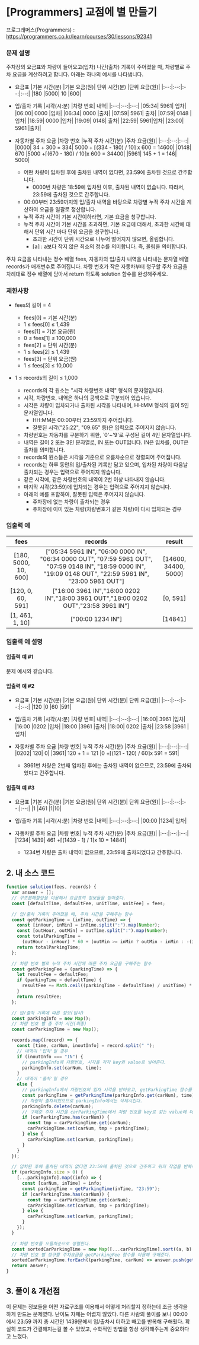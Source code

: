 # [Programmers] 교점에 별 만들기

프로그래머스(Programmers) : https://programmers.co.kr/learn/courses/30/lessons/92341

### 문제 설명

주차장의 요금표와 차량이 들어오고(입차) 나간(출차) 기록이 주어졌을 때, 차량별로 주차 요금을 계산하려고 합니다. 아래는 하나의 예시를 나타냅니다.

- 요금표
  |기본 시간(분) |기본 요금(원)| 단위 시간(분) |단위 요금(원)|
  |:--:|:--:|:--:|:--:|
  |180 |5000| 10 |600|

- 입/출차 기록
  |시각(시:분) |차량 번호| 내역|
  |:--:|:--:|:--:|
  |05:34| 5961| 입차|
  |06:00| 0000 |입차|
  |06:34| 0000 |출차|
  |07:59| 5961| 출차|
  |07:59| 0148 |입차|
  |18:59| 0000 |입차|
  |19:09| 0148| 출차|
  |22:59| 5961|입차|
  |23:00| 5961 |출차|

- 자동차별 주차 요금
  |차량 번호 |누적 주차 시간(분) |주차 요금(원)|
  |:--:|:--:|:--:|
  |0000| 34 + 300 = 334| 5000 + ⌈(334 - 180) / 10⌉ x 600 = 14600|
  |0148| 670 |5000 +⌈(670 - 180) / 10⌉x 600 = 34400|
  |5961| 145 + 1 = 146| 5000|

  - 어떤 차량이 입차된 후에 출차된 내역이 없다면, 23:59에 출차된 것으로 간주합니다.
    - 0000번 차량은 18:59에 입차된 이후, 출차된 내역이 없습니다. 따라서, 23:59에 출차된 것으로 간주합니다.
  - 00:00부터 23:59까지의 입/출차 내역을 바탕으로 차량별 누적 주차 시간을 계산하여 요금을 일괄로 정산합니다.
  - 누적 주차 시간이 기본 시간이하라면, 기본 요금을 청구합니다.
  - 누적 주차 시간이 기본 시간을 초과하면, 기본 요금에 더해서, 초과한 시간에 대해서 단위 시간 마다 단위 요금을 청구합니다.
    - 초과한 시간이 단위 시간으로 나누어 떨어지지 않으면, 올림합니다.
    - ⌈a⌉ : a보다 작지 않은 최소의 정수를 의미합니다. 즉, 올림을 의미합니다.

주차 요금을 나타내는 정수 배열 fees, 자동차의 입/출차 내역을 나타내는 문자열 배열 records가 매개변수로 주어집니다. 차량 번호가 작은 자동차부터 청구할 주차 요금을 차례대로 정수 배열에 담아서 return 하도록 solution 함수를 완성해주세요.

### 제한사항

- fees의 길이 = 4

  - fees[0] = 기본 시간(분)
  - 1 ≤ fees[0] ≤ 1,439
  - fees[1] = 기본 요금(원)
  - 0 ≤ fees[1] ≤ 100,000
  - fees[2] = 단위 시간(분)
  - 1 ≤ fees[2] ≤ 1,439
  - fees[3] = 단위 요금(원)
  - 1 ≤ fees[3] ≤ 10,000

- 1 ≤ records의 길이 ≤ 1,000

  - records의 각 원소는 "시각 차량번호 내역" 형식의 문자열입니다.
  - 시각, 차량번호, 내역은 하나의 공백으로 구분되어 있습니다.
  - 시각은 차량이 입차되거나 출차된 시각을 나타내며, HH:MM 형식의 길이 5인 문자열입니다.
    - HH:MM은 00:00부터 23:59까지 주어집니다.
    - 잘못된 시각("25:22", "09:65" 등)은 입력으로 주어지지 않습니다.
  - 차량번호는 자동차를 구분하기 위한, `0'~'9'로 구성된 길이 4인 문자열입니다.
  - 내역은 길이 2 또는 3인 문자열로, IN 또는 OUT입니다. IN은 입차를, OUT은 출차를 의미합니다.
  - records의 원소들은 시각을 기준으로 오름차순으로 정렬되어 주어집니다.
  - records는 하루 동안의 입/출차된 기록만 담고 있으며, 입차된 차량이 다음날 출차되는 경우는 입력으로 주어지지 않습니다.
  - 같은 시각에, 같은 차량번호의 내역이 2번 이상 나타내지 않습니다.
  - 마지막 시각(23:59)에 입차되는 경우는 입력으로 주어지지 않습니다.
  - 아래의 예를 포함하여, 잘못된 입력은 주어지지 않습니다.
    - 주차장에 없는 차량이 출차되는 경우
    - 주차장에 이미 있는 차량(차량번호가 같은 차량)이 다시 입차되는 경우

### 입출력 예

|         fees         |                                                                            records                                                                            |        result        |
| :------------------: | :-----------------------------------------------------------------------------------------------------------------------------------------------------------: | :------------------: |
| [180, 5000, 10, 600] | ["05:34 5961 IN", "06:00 0000 IN", "06:34 0000 OUT", "07:59 5961 OUT", "07:59 0148 IN", "18:59 0000 IN", "19:09 0148 OUT", "22:59 5961 IN", "23:00 5961 OUT"] | [14600, 34400, 5000] |
|  [120, 0, 60, 591]   |                                      ["16:00 3961 IN","16:00 0202 IN","18:00 3961 OUT","18:00 0202 OUT","23:58 3961 IN"]                                      |       [0, 591]       |
|   [1, 461, 1, 10]    |                                                                       ["00:00 1234 IN"]                                                                       |       [14841]        |

### 입출력 예 설명

#### 입출력 예 #1

문제 예시와 같습니다.

#### 입출력 예 #2

- 요금표
  |기본 시간(분) |기본 요금(원)| 단위 시간(분)| 단위 요금(원)|
  |:--:|:--:|:--:|:--:|
  |120 |0 |60 |591|

- 입/출차 기록
  |시각(시:분) |차량 번호| 내역|
  |:--:|:--:|:--:|
  |16:00| 3961 |입차|
  |16:00 |0202 |입차|
  |18:00 |3961 |출차|
  |18:00| 0202 |출차|
  |23:58 |3961 |입차|

- 자동차별 주차 요금
  |차량 번호| 누적 주차 시간(분) |주차 요금(원)|
  |:--:|:--:|:--:|
  |0202| 120| 0|
  |3961| 120 + 1 = 121 |0 +⌈(121 - 120) / 60⌉x 591 = 591|

  - 3961번 차량은 2번째 입차된 후에는 출차된 내역이 없으므로, 23:59에 출차되었다고 간주합니다.

#### 입출력 예 #3

- 요금표
  |기본 시간(분) |기본 요금(원)| 단위 시간(분)| 단위 요금(원)|
  |:--:|:--:|:--:|:--:|
  |1 |461 |1|10|

- 입/출차 기록
  |시각(시:분) |차량 번호 |내역|
  |:--:|:--:|:--:|
  |00:00 |1234| 입차|

- 자동차별 주차 요금
  |차량 번호| 누적 주차 시간(분) |주차 요금(원)|
  |:--:|:--:|:--:|
  |1234| 1439| 461 +⌈(1439 - 1) / 1⌉x 10 = 14841|

  - 1234번 차량은 출차 내역이 없으므로, 23:59에 출차되었다고 간주합니다.

## 2. 내 소스 코드

```javascript
function solution(fees, records) {
  var answer = [];
  // 구조분해할당을 이용해서 요금표의 정보들을 받아준다.
  const [defaultTime, defaultFee, unitTime, unitFee] = fees;

  // 입/출차 기록이 주어졌을 때, 주차 시간을 구해주는 함수
  const getParkingTime = (inTime, outTime) => {
    const [inHour, inMin] = inTime.split(":").map(Number);
    const [outHour, outMin] = outTime.split(":").map(Number);
    const totalParkingTime =
      (outHour - inHour) * 60 + (outMin >= inMin ? outMin - inMin : -(inMin - outMin));
    return totalParkingTime;
  };

  // 차량 번호 별로 누적 주차 시간에 따른 주차 요금을 구해주는 함수
  const getParkingFee = (parkingTime) => {
    let resultFee = defaultFee;
    if (parkingTime > defaultTime) {
      resultFee += Math.ceil((parkingTime - defaultTime) / unitTime) * unitFee;
    }
    return resultFee;
  };

  // 입/출차 기록에 따른 정보(임시)
  const parkingInfo = new Map();
  // 차량 번호 별 총 주차 시간(최종)
  const carParkingTime = new Map();

  records.map((record) => {
    const [time, carNum, inoutInfo] = record.split(" ");
    // 내역이 '입차'일 경우
    if (inoutInfo === "IN") {
      // parkingInfo에 차량번호, 시각을 각각 key와 value로 넣어준다.
      parkingInfo.set(carNum, time);
    }
    // 내역이 '출차'일 경우
    else {
      // parkingInfo에서 차량번호의 입차 시각을 받아오고, getParkingTime 함수를 이용해 주차 시간을 구해준다.
      const parkingTime = getParkingTime(parkingInfo.get(carNum), time);
      // 차량이 출차되었으므로 parkingInfo에서는 삭제시킨다.
      parkingInfo.delete(carNum);
      // 구해준 주차 시간을 carParkingTime에서 차량 번호를 key로 갖는 value에 더해준다.
      if (carParkingTime.has(carNum)) {
        const tmp = carParkingTime.get(carNum);
        carParkingTime.set(carNum, tmp + parkingTime);
      } else {
        carParkingTime.set(carNum, parkingTime);
      }
    }
  });

  // 입차된 후에 출차된 내역이 없다면 23:59에 출차된 것으로 간주하고 위의 작업을 반복해준다.
  if (parkingInfo.size > 0) {
    [...parkingInfo].map((info) => {
      const [carNum, inTime] = info;
      const parkingTime = getParkingTime(inTime, "23:59");
      if (carParkingTime.has(carNum)) {
        const tmp = carParkingTime.get(carNum);
        carParkingTime.set(carNum, tmp + parkingTime);
      } else {
        carParkingTime.set(carNum, parkingTime);
      }
    });
  }

  // 차량 번호를 오름차순으로 정렬한다.
  const sortedCarParkingTime = new Map([...carParkingTime].sort((a, b) => a[0] - b[0]));
  // 차량 번호 별 청구할 주차요금을 getParkingFee 함수를 이용해 구해준다.
  sortedCarParkingTime.forEach((parkingTime, carNum) => answer.push(getParkingFee(parkingTime)));
  return answer;
}
```

## 3. 풀이 & 개선점

이 문제는 정보들을 어떤 자료구조를 이용해서 어떻게 처리할지 정하는데 조금 생각을 하게 만드는 문제였다. 난이도 자체는 어렵지 않았다.
다른 사람의 풀이를 보니 00:00 에서 23:59 까지 총 시간인 1439분에서 입/출차시 더하고 빼고를 반복해 구해줬다. 확실히 코드가 간결해지는걸 볼 수 있었고, 수학적인 방법을 항상 생각해주는게 중요하다고 느꼈다.
